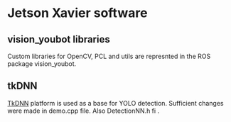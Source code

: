 # Jetson Xavier software
## vision_youbot libraries
Custom libraries for OpenCV, PCL and utils are represnted in the ROS package vision_youbot.
## tkDNN
[TkDNN](https://github.com/ceccocats/tkDNN) platform is used as a base for YOLO detection. Sufficient changes were made in demo.cpp file. Also DetectionNN.h fi .
